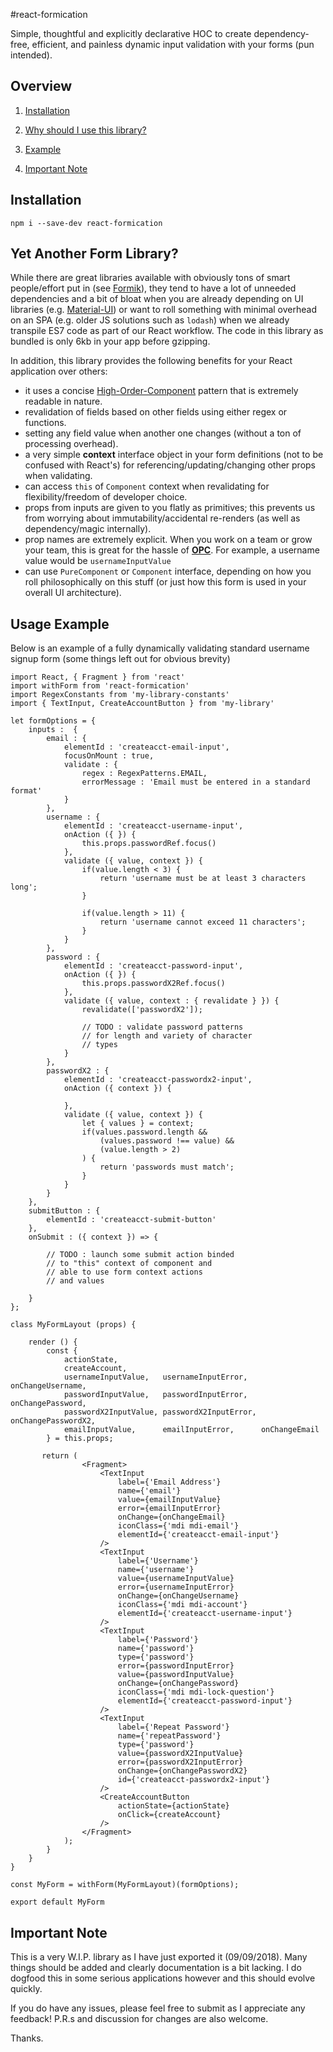 #react-formication

Simple, thoughtful and explicitly declarative HOC to create dependency-free, efficient, and painless dynamic input validation with your forms (pun intended).


## Overview

1. [Installation](#installation)

2. [Why should I use this library?](#yet-another-form-library?)

3. [Example](#examples)

4. [Important Note](#important-note)


## Installation

```npm i --save-dev react-formication```



## Yet Another Form Library?

While there are great libraries available with obviously tons of smart people/effort put in (see [Formik](https://github.com/jaredpalmer/formik)), they tend to have a lot of unneeded dependencies and a bit of bloat when you are already depending on UI libraries (e.g. [Material-UI](http://www.material-ui.com)) or want to roll something with minimal overhead on an SPA (e.g. older JS solutions such as `lodash`) when we already transpile ES7 code as part of our React workflow. The code in this library as bundled is only 6kb in your app before gzipping.



In addition,  this library provides the following benefits for your React application over others:

- it uses a concise [High-Order-Component](https://reactjs.org/docs/higher-order-components.html) pattern that is extremely readable in nature.
- revalidation of fields based on other fields using either regex or functions.
- setting any field value when another one changes (without a ton of processing overhead).
- a very simple **context** interface object in your form definitions (not to be confused with React's) for referencing/updating/changing other props when validating.
- can access `this` of `Component` context when revalidating for flexibility/freedom of developer choice.
- props from inputs are given to you flatly as primitives; this prevents us from worrying about immutability/accidental re-renders (as well as dependency/magic internally).
- prop names are extremely explicit. When you work on a team or grow your team, this is great for the hassle of **[OPC](https://abstrusegoose.com/strips/you_down_wit_OPC-yeah_you_know_me.png)**. For example, a username value would be `usernameInputValue`
- can use `PureComponent` or `Component` interface, depending on how you roll philosophically on this stuff (or just how this form is used in your overall UI architecture).



## Usage Example ##

Below is an example of a fully dynamically validating standard username signup form (some things left out for obvious brevity)

```react
import React, { Fragment } from 'react'
import withForm from 'react-formication'
import RegexConstants from 'my-library-constants'
import { TextInput, CreateAccountButton } from 'my-library'

let formOptions = {
    inputs :  {
        email : {
            elementId : 'createacct-email-input',
            focusOnMount : true,
            validate : {
                regex : RegexPatterns.EMAIL,
                errorMessage : 'Email must be entered in a standard format'
            }
        },
        username : {
            elementId : 'createacct-username-input',
            onAction ({ }) { 
                this.props.passwordRef.focus() 
            },
            validate ({ value, context }) {
                if(value.length < 3) {
                    return 'username must be at least 3 characters long';
                }

                if(value.length > 11) {
                    return 'username cannot exceed 11 characters';
                }
            }
        },
        password : {
            elementId : 'createacct-password-input',
            onAction ({ }) { 
                this.props.passwordX2Ref.focus()
            },
            validate ({ value, context : { revalidate } }) {
                revalidate(['passwordX2']);
                
                // TODO : validate password patterns
                // for length and variety of character
                // types
            }
        },
        passwordX2 : {
            elementId : 'createacct-passwordx2-input',
            onAction ({ context }) {
                
            },
            validate ({ value, context }) {
                let { values } = context;
                if(values.password.length && 
                    (values.password !== value) && 
                    (value.length > 2)
                ) {
                    return 'passwords must match';
                }
            }
        }
    },
    submitButton : {
        elementId : 'createacct-submit-button'
    },
    onSubmit : ({ context }) => {
        
        // TODO : launch some submit action binded
        // to "this" context of component and
        // able to use form context actions
        // and values

    }
};

class MyFormLayout (props) {
    
    render () {
     	const { 
            actionState,
            createAccount,
            usernameInputValue,   usernameInputError,   onChangeUsername,
            passwordInputValue,   passwordInputError,   onChangePassword,
            passwordX2InputValue, passwordX2InputError, onChangePasswordX2,
            emailInputValue,      emailInputError,      onChangeEmail
    	} = this.props;
    
       return (
                <Fragment>
                    <TextInput
                        label={'Email Address'}
                        name={'email'}
                        value={emailInputValue}
                        error={emailInputError}
                        onChange={onChangeEmail}
                        iconClass={'mdi mdi-email'}
                        elementId={'createacct-email-input'}
                    />
                    <TextInput
                        label={'Username'}
                        name={'username'}
                        value={usernameInputValue}
                        error={usernameInputError}
                        onChange={onChangeUsername}
                        iconClass={'mdi mdi-account'}
                        elementId={'createacct-username-input'}
                    />
                    <TextInput
                        label={'Password'}
                        name={'password'}
                        type={'password'}
                        error={passwordInputError}
                        value={passwordInputValue}
                        onChange={onChangePassword}
                        iconClass={'mdi mdi-lock-question'}
                        elementId={'createacct-password-input'}
                    />
                    <TextInput
                        label={'Repeat Password'}
                        name={'repeatPassword'}
                        type={'password'}
                        value={passwordX2InputValue}
                        error={passwordX2InputError}
                        onChange={onChangePasswordX2}
                        id={'createacct-passwordx2-input'}
                    />
                    <CreateAccountButton 
                        actionState={actionState} 
                        onClick={createAccount}
                    />
                </Fragment>
            );   
        }
    }
}

const MyForm = withForm(MyFormLayout)(formOptions);

export default MyForm
```



## Important Note

This is a very W.I.P. library as I have just exported it (09/09/2018). Many things should be added and clearly documentation is a bit lacking. I do dogfood this in some serious applications however and this should evolve quickly.

If you do have any issues, please feel free to submit as I appreciate any feedback! P.R.s and discussion for changes are also welcome.



Thanks.